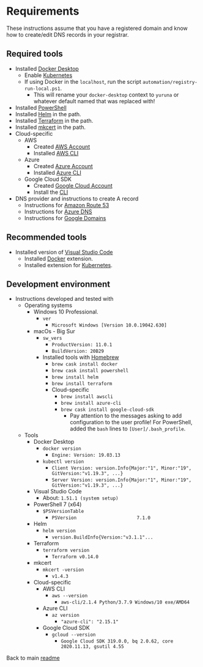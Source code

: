 # Requirements

These instructions assume that you have a registered domain and know how to create/edit DNS records in your registrar.

## Required tools

- Installed [Docker Desktop](https://docs.docker.com/desktop/)
  - Enable [Kubernetes](https://docs.docker.com/get-started/orchestration/)
  - If using Docker in the `localhost`, run the script `automation/registry-run-local.ps1`.
    - This will rename your `docker-desktop` context to `yuruna` or whatever default named that was replaced with!
- Installed [PowerShell](https://docs.microsoft.com/en-us/powershell/scripting/install/installing-powershell)
- Installed [Helm](https://helm.sh/docs/intro/install/) in the path.
- Installed [Terraform](https://www.terraform.io/downloads.html) in the path.
- Installed [mkcert](https://github.com/FiloSottile/mkcert) in the path.
- Cloud-specific
  - AWS
    - Created [AWS Account](https://aws.amazon.com/free)
    - Installed [AWS CLI](https://aws.amazon.com/cli/)
  - Azure
    - Created [Azure Account](https://azure.microsoft.com/free)
    - Installed [Azure CLI](https://docs.microsoft.com/en-us/cli/azure/install-azure-cli)
  - Google Cloud SDK
    - Created [Google Cloud Account](https://console.cloud.google.com/freetrial)
    - Install the [CLI](https://cloud.google.com/sdk/docs/install)
- DNS provider and instructions to create A record
  - Instructions for [Amazon Route 53](https://docs.aws.amazon.com/Route53/latest/DeveloperGuide/resource-record-sets-creating.html)
  - Instructions for [Azure DNS](https://docs.microsoft.com/en-us/azure/dns/dns-getstarted-portal)
  - Instructions for [Google Domains](https://support.google.com/domains/answer/9211383)

## Recommended tools

- Installed version of [Visual Studio Code](https://code.visualstudio.com/)
  - Installed [Docker](https://marketplace.visualstudio.com/items?itemName=ms-azuretools.vscode-docker) extension.
  - Installed extension for [Kubernetes](https://marketplace.visualstudio.com/items?itemName=ms-kubernetes-tools.vscode-kubernetes-tools).

## Development environment

- Instructions developed and tested with
  - Operating systems
    - Windows 10 Professional.
      - `ver`
        - `Microsoft Windows [Version 10.0.19042.630]`
    - macOs - Big Sur
      - `sw_vers`
        - `ProductVersion: 11.0.1`
        - `BuildVersion: 20B29`
      - Installed tools with [Homebrew](https://brew.sh)
        - `brew cask install docker`
        - `brew cask install powershell`
        - `brew install helm`
        - `brew install terraform`
        - Cloud-specific
          - `brew install awscli`
          - `brew install azure-cli`
          - `brew cask install google-cloud-sdk`
            - Pay attention to the messages asking to add configuration to the user profile! For PowerShell, added the `bash` lines to `[User]/.bash_profile`.
  - Tools
    - Docker Desktop
      - `docker version`
        - `Engine: Version: 19.03.13`
      - `kubectl version`
        - `Client Version: version.Info{Major:"1", Minor:"19", GitVersion:"v1.19.3", ...}`
        - `Server Version: version.Info{Major:"1", Minor:"19", GitVersion:"v1.19.3", ...}`
    - Visual Studio Code
      - About: `1.51.1 (system setup)`
    - PowerShell 7 (x64)
      - `$PSVersionTable`
        - `PSVersion                      7.1.0`
    - Helm
      - `helm version`
        - `version.BuildInfo{Version:"v3.1.1"...`
    - Terraform
      - `terraform version`
        - `Terraform v0.14.0`
    - mkcert
      - `mkcert -version`
        - `v1.4.3`
    - Cloud-specific
      - AWS CLI
        - `aws --version`
          - `aws-cli/2.1.4 Python/3.7.9 Windows/10 exe/AMD64`
      - Azure CLI
        - `az version`
          - `"azure-cli": "2.15.1"`
      - Google Cloud SDK
        - `gcloud --version`
          - `Google Cloud SDK 319.0.0, bq 2.0.62, core 2020.11.13, gsutil 4.55`

Back to main [readme](../README.md)
